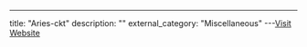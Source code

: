 ---
title: "Aries-ckt"
description: ""
external_category: "Miscellaneous"
---[Visit Website](https://github.com/Aries-ckt)

